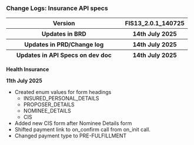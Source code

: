 ### Change Logs: Insurance API specs

<table>
<colgroup>
<col style="width: 63%" />
<col style="width: 36%" />
</colgroup>
<thead>
<tr class="header">
<th>Version</th>
<th>FIS13_2.0.1_140725</th>
</tr>
<tr class="odd">
<th>Updates in BRD</th>
<th>14th July 2025</th>
</tr>
<tr class="header">
<th>Updates in PRD/Change log</th>
<th>14th July 2025</th>
</tr>
<tr class="odd">
<th>Updates in API Specs on dev doc</th>
<th>14th July 2025</th>
</tr>
</thead>
<tbody>
</tbody>
</table>

**Health Insurance**


****11th July 2025****
  - Created enum values for form headings
      - INSURED_PERSONAL_DETAILS
      - PROPOSER_DETAILS
      - NOMINEE_DETAILS
      - CIS
  - Added new CIS form after Nominee Details form
  - Shifted payment link to on_confirm call from on_init call.
  - Changed payment type to PRE-FULFILLMENT
  